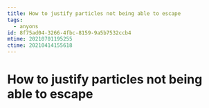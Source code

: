 ```yaml
---
title: How to justify particles not being able to escape
tags:
  - anyons
id: 8f75ad04-3266-4fbc-8159-9a5b7532ccb4
mtime: 20210701195255
ctime: 20210414155618
---
```


# How to justify particles not being able to escape
